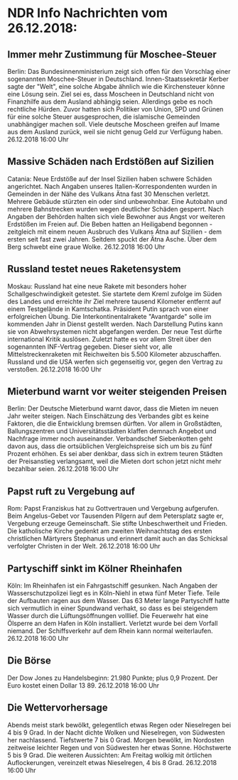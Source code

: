 # NDR Info Nachrichten vom 26.12.2018:


## Immer mehr Zustimmung für Moschee-Steuer
Berlin: Das Bundesinnenministerium zeigt sich offen für den Vorschlag einer sogenannten Moschee-Steuer in Deutschland. Innen-Staatssekretär Kerber sagte der "Welt", eine solche Abgabe ähnlich wie die Kirchensteuer könne eine Lösung sein. Ziel sei es, dass Moscheen in Deutschland nicht von Finanzhilfe aus dem Ausland abhängig seien. Allerdings gebe es noch rechtliche Hürden. Zuvor hatten sich Politiker von Union, SPD und Grünen für eine solche Steuer ausgesprochen, die islamische Gemeinden unabhängiger machen soll. Viele deutsche Moscheen greifen auf Imame aus dem Ausland zurück, weil sie nicht genug Geld zur Verfügung haben. 26.12.2018 16:00 Uhr 

## Massive Schäden nach Erdstößen auf Sizilien
Catania:	Neue Erdstöße auf der Insel Sizilien haben schwere Schäden angerichtet. Nach Angaben unseres Italien-Korrespondenten wurden in Gemeinden in der Nähe des Vulkans Ätna fast 30 Menschen verletzt. Mehrere Gebäude stürzten ein oder sind unbewohnbar. Eine Autobahn und mehrere Bahnstrecken wurden wegen deutlicher Schäden gesperrt. Nach Angaben der Behörden halten sich viele Bewohner aus Angst vor weiteren Erdstößen im Freien auf. Die Beben hatten an Heiligabend begonnen - zeitgleich mit einem neuen Ausbruch des Vulkans Ätna auf Sizilien - dem ersten seit fast zwei Jahren. Seitdem spuckt der Ätna Asche. Über dem Berg schwebt eine graue Wolke. 26.12.2018 16:00 Uhr 

## Russland testet neues Raketensystem
Moskau: Russland hat eine neue Rakete mit besonders hoher Schallgeschwindigkeit getestet. Sie startete dem Kreml zufolge im Süden des Landes und erreichte ihr Ziel mehrere tausend Kilometer entfernt auf einem Testgelände in Kamtschatka. Präsident Putin sprach von einer erfolgreichen Übung. Die Interkontinentalrakete "Avantgarde" solle im kommenden Jahr in Dienst gestellt werden. Nach Darstellung Putins kann sie von Abwehrsystemen nicht abgefangen werden. Der neue Test dürfte international Kritik auslösen. Zuletzt hatte es vor allem Streit über den sogenannten INF-Vertrag gegeben. Dieser sieht vor, alle Mittelstreckenraketen mit Reichweiten bis 5.500 Kilometer abzuschaffen. Russland und die USA werfen sich gegenseitig vor, gegen den Vertrag zu verstoßen. 26.12.2018 16:00 Uhr 

## Mieterbund warnt vor weiter steigenden Preisen
Berlin: Der Deutsche Mieterbund warnt davor, dass die Mieten im neuen Jahr weiter steigen. Nach Einschätzung des Verbandes gibt es keine Faktoren, die die Entwicklung bremsen dürften. Vor allem in Großstädten, Ballungszentren und Universitätsstädten klaffen demnach Angebot und Nachfrage immer noch auseinander. Verbandschef Siebenkotten geht davon aus, dass die ortsüblichen Vergleichspreise sich um bis zu fünf Prozent erhöhen. Es sei aber denkbar, dass sich in extrem teuren Städten der Preisanstieg verlangsamt, weil die Mieten dort schon jetzt nicht mehr bezahlbar seien. 26.12.2018 16:00 Uhr 

## Papst ruft zu Vergebung auf
Rom:		Papst Franziskus hat zu Gottvertrauen und Vergebung aufgerufen. Beim Angelus-Gebet vor Tausenden Pilgern auf dem Petersplatz sagte er, Vergebung erzeuge Gemeinschaft. Sie stifte Unbeschwertheit und Frieden. Die katholische Kirche gedenkt am zweiten Weihnachtstag des ersten christlichen Märtyrers Stephanus und erinnert damit auch an das Schicksal verfolgter Christen in der Welt. 26.12.2018 16:00 Uhr 

## Partyschiff sinkt im Kölner Rheinhafen
Köln: Im Rheinhafen ist ein Fahrgastschiff gesunken. Nach Angaben der Wasserschutzpolizei liegt es in Köln-Niehl in etwa fünf Meter Tiefe. Teile der Aufbauten ragen aus dem Wasser. Das 63 Meter lange Partyschiff hatte sich vermutlich in einer Spundwand verhakt, so dass es bei steigendem Wasser durch die Lüftungsöffnungen volllief. Die Feuerwehr hat eine Ölsperre an dem Hafen in Köln installiert. Verletzt wurde bei dem Vorfall niemand. Der Schiffsverkehr auf dem Rhein kann normal weiterlaufen. 26.12.2018 16:00 Uhr 

## Die Börse
Der Dow Jones zu Handelsbeginn: 21.980 Punkte; plus 0,9 Prozent. Der Euro kostet einen Dollar 13 89. 26.12.2018 16:00 Uhr 

## Die Wettervorhersage
Abends meist stark bewölkt, gelegentlich etwas Regen oder Nieselregen bei 4 bis 9 Grad. In der Nacht dichte Wolken und Nieselregen, von Südwesten her nachlassend. Tiefstwerte 7 bis 0 Grad. Morgen bewölkt, im Nordosten zeitweise leichter Regen und von Südwesten her etwas Sonne. Höchstwerte 5 bis 9 Grad. Die weiteren Aussichten: Am Freitag wolkig mit örtlichen Auflockerungen, vereinzelt etwas Nieselregen, 4 bis 8 Grad. 26.12.2018 16:00 Uhr 
